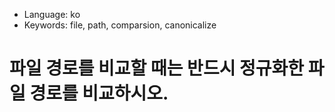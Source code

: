 * Language: ko 
* Keywords: file, path, comparsion, canonicalize

# 파일 경로를 비교할 때는 반드시 정규화한 파일 경로를 비교하시오.